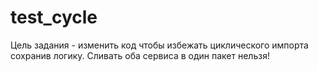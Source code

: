 # test_cycle

Цель задания - изменить код чтобы избежать циклического импорта сохранив логику.
Сливать оба сервиса в один пакет нельзя!
